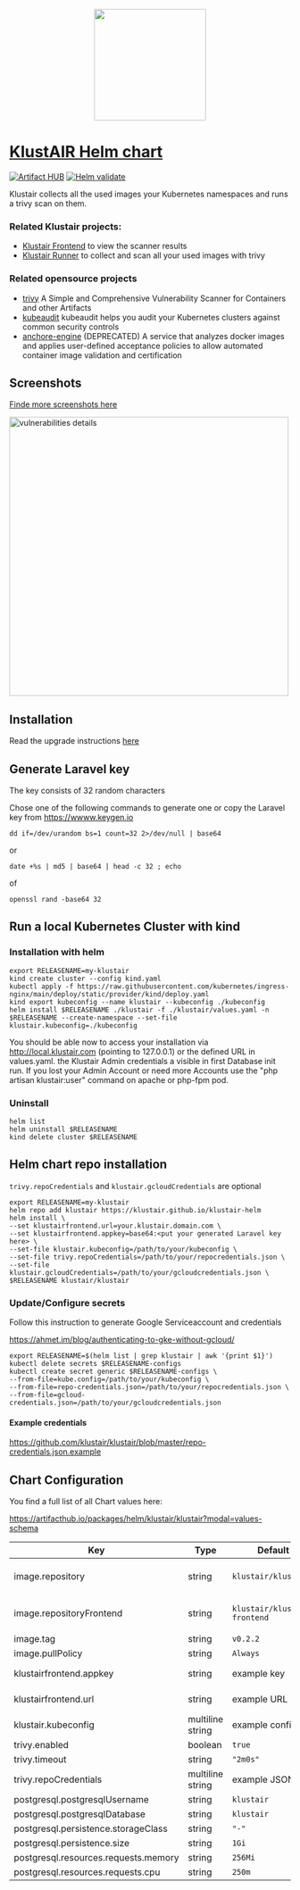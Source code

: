 <p align="center"><img src="https://raw.githubusercontent.com/klustair/klustair-frontend/master/docs/img/klustair.png" width="200"></p>

# <a href='https://github.com/klustair/klustair'>KlustAIR Helm chart</a>
[![Artifact HUB](https://img.shields.io/endpoint?url=https://artifacthub.io/badge/repository/klustair)](https://artifacthub.io/packages/search?repo=klustair)
[![Helm validate](https://github.com/klustair/klustair-helm/actions/workflows/helm.yml/badge.svg?branch=main)](https://github.com/klustair/klustair-helm/actions/workflows/helm.yml)

Klustair collects all the used images your Kubernetes namespaces and runs a trivy scan on them. 

### Related Klustair projects: 
- <a href="https://github.com/klustair/klustair-frontend">Klustair Frontend</a> to view the scanner results
- <a href="https://github.com/klustair/klustair">Klustair Runner</a> to collect and scan all your used images with trivy

### Related opensource projects
- <a href="https://github.com/aquasecurity/trivy">trivy</a> A Simple and Comprehensive Vulnerability Scanner for Containers and other Artifacts
- <a href="https://github.com/Shopify/kubeaudit">kubeaudit</a> kubeaudit helps you audit your Kubernetes clusters against common security controls
- <a href="https://github.com/anchore/anchore-engine">anchore-engine</a> (DEPRECATED) A service that analyzes docker images and applies user-defined acceptance policies to allow automated container image validation and certification

## Screenshots
<a href="https://github.com/klustair/klustair-frontend/blob/master/docs/screenshots/0.3.0/SCREENSHOTS.md">Finde more screenshots here</a>

<img src="https://raw.githubusercontent.com/klustair/klustair-frontend/master/docs/screenshots/0.3.0/vulnerabilities.details.png" width="500" alt="vulnerabilities details">


## Installation

Read the upgrade instructions [here](../UPGRADE.md)

## Generate Laravel key
The key consists of 32 random characters

Chose one of the following commands to generate one or copy the Laravel key from https://wwww.keygen.io
```
dd if=/dev/urandom bs=1 count=32 2>/dev/null | base64
```
or
```
date +%s | md5 | base64 | head -c 32 ; echo
```
of
```
openssl rand -base64 32
```

## Run a local Kubernetes Cluster with kind

### Installation with helm
```
export RELEASENAME=my-klustair
kind create cluster --config kind.yaml
kubectl apply -f https://raw.githubusercontent.com/kubernetes/ingress-nginx/main/deploy/static/provider/kind/deploy.yaml
kind export kubeconfig --name klustair --kubeconfig ./kubeconfig
helm install $RELEASENAME ./klustair -f ./klustair/values.yaml -n $RELEASENAME --create-namespace --set-file klustair.kubeconfig=./kubeconfig
```

You should be able now to access your installation via http://local.klustair.com (pointing to 127.0.0.1) or the defined URL in values.yaml. 
the Klustair Admin credentials a visible in first Database init run. If you lost your Admin Account or need more Accounts use the "php artisan klustair:user" command on apache or php-fpm pod.  

### Uninstall
```
helm list 
helm uninstall $RELEASENAME
kind delete cluster $RELEASENAME
```


## Helm chart repo installation
`trivy.repoCredentials` and `klustair.gcloudCredentials` are optional

```
export RELEASENAME=my-klustair
helm repo add klustair https://klustair.github.io/klustair-helm
helm install \
--set klustairfrontend.url=your.klustair.domain.com \
--set klustairfrontend.appkey=base64:<put your generated Laravel key here> \
--set-file klustair.kubeconfig=/path/to/your/kubeconfig \
--set-file trivy.repoCredentials=/path/to/your/repocredentials.json \
--set-file klustair.gcloudCredentials=/path/to/your/gcloudcredentials.json \
$RELEASENAME klustair/klustair 
```

### Update/Configure secrets
Follow this instruction to generate Google Serviceaccount and credentials

https://ahmet.im/blog/authenticating-to-gke-without-gcloud/


```
export RELEASENAME=$(helm list | grep klustair | awk '{print $1}')
kubectl delete secrets $RELEASENAME-configs
kubectl create secret generic $RELEASENAME-configs \
--from-file=kube.config=/path/to/your/kubeconfig \
--from-file=repo-credentials.json=/path/to/your/repocredentials.json \
--from-file=gcloud-credentials.json=/path/to/your/gcloudcredentials.json
```
#### Example credentials
https://github.com/klustair/klustair/blob/master/repo-credentials.json.example

## Chart Configuration
You find a full list of all Chart values here: 

https://artifacthub.io/packages/helm/klustair/klustair?modal=values-schema 


| Key                                    | Type             | Default             | Description  |
|----------------------------------------|------------------|---------------------|--------------|
| image.repository                       | string           | `klustair/klustair` | repository of the klustiar runner |
| image.repositoryFrontend               | string           | `klustair/klustair-frontend` | repository of the klustair frontend |
| image.tag                              | string           | `v0.2.2`            |              |
| image.pullPolicy                       | string           | `Always`            |              |
| klustairfrontend.appkey                | string           | example key         | Laravel App Key |
| klustairfrontend.url                   | string           | example URL         | Frontend URL |
| klustair.kubeconfig                    | multiline string | example config      | kubectl configuration |
| trivy.enabled                          | boolean          | `true`              |              |
| trivy.timeout                          | string           | `"2m0s"`            |              |
| trivy.repoCredentials                  | multiline string | example JSON        |              |
| postgresql.postgresqlUsername          | string           | `klustair`          |              |
| postgresql.postgresqlDatabase          | string           | `klustair`          |              |
| postgresql.persistence.storageClass    | string           | `"-"`               |              |
| postgresql.persistence.size            | string           | `1Gi`               |              |
| postgresql.resources.requests.memory   | string           | `256Mi`             |              |
| postgresql.resources.requests.cpu      | string           | `250m`              |              |
